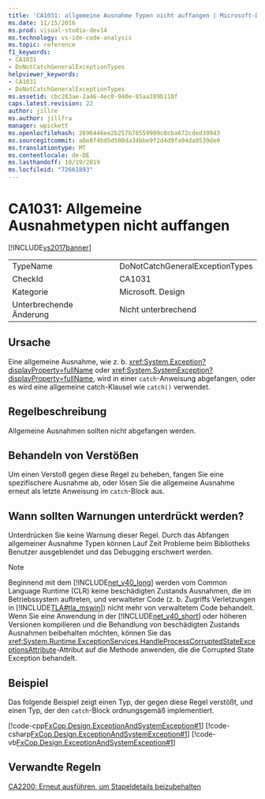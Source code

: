 ```yaml
---
title: 'CA1031: allgemeine Ausnahme Typen nicht auffangen | Microsoft-Dokumentation'
ms.date: 11/15/2016
ms.prod: visual-studio-dev14
ms.technology: vs-ide-code-analysis
ms.topic: reference
f1_keywords:
- CA1031
- DoNotCatchGeneralExceptionTypes
helpviewer_keywords:
- CA1031
- DoNotCatchGeneralExceptionTypes
ms.assetid: cbc283ae-2a46-4ec0-940e-85aa189b118f
caps.latest.revision: 22
author: jillre
ms.author: jillfra
manager: wpickett
ms.openlocfilehash: 2696446ee2b257b78559909c0cba672cded39943
ms.sourcegitcommit: a8e8f4bd5d508da34bbe9f2d4d9fa94da0539de0
ms.translationtype: MT
ms.contentlocale: de-DE
ms.lasthandoff: 10/19/2019
ms.locfileid: "72661893"
---
```

# <a name="ca1031-do-not-catch-general-exception-types"></a>CA1031: Allgemeine Ausnahmetypen nicht auffangen
[!INCLUDE[vs2017banner](../includes/vs2017banner.md)]

|||
|-|-|
|TypeName|DoNotCatchGeneralExceptionTypes|
|CheckId|CA1031|
|Kategorie|Microsoft. Design|
|Unterbrechende Änderung|Nicht unterbrechend|

## <a name="cause"></a>Ursache
 Eine allgemeine Ausnahme, wie z. b. <xref:System.Exception?displayProperty=fullName> oder <xref:System.SystemException?displayProperty=fullName>, wird in einer `catch`-Anweisung abgefangen, oder es wird eine allgemeine catch-Klausel wie `catch()` verwendet.

## <a name="rule-description"></a>Regelbeschreibung
 Allgemeine Ausnahmen sollten nicht abgefangen werden.

## <a name="how-to-fix-violations"></a>Behandeln von Verstößen
 Um einen Verstoß gegen diese Regel zu beheben, fangen Sie eine spezifischere Ausnahme ab, oder lösen Sie die allgemeine Ausnahme erneut als letzte Anweisung im `catch`-Block aus.

## <a name="when-to-suppress-warnings"></a>Wann sollten Warnungen unterdrückt werden?
 Unterdrücken Sie keine Warnung dieser Regel. Durch das Abfangen allgemeiner Ausnahme Typen können Lauf Zeit Probleme beim Bibliotheks Benutzer ausgeblendet und das Debugging erschwert werden.

> [!NOTE]
> Beginnend mit dem [!INCLUDE[net_v40_long](../includes/net-v40-long-md.md)] werden vom Common Language Runtime (CLR) keine beschädigten Zustands Ausnahmen, die im Betriebssystem auftreten, und verwalteter Code (z. b. Zugriffs Verletzungen in [!INCLUDE[TLA#tla_mswin](../includes/tlasharptla-mswin-md.md)]) nicht mehr von verwaltetem Code behandelt. Wenn Sie eine Anwendung in der [!INCLUDE[net_v40_short](../includes/net-v40-short-md.md)] oder höheren Versionen kompilieren und die Behandlung von beschädigten Zustands Ausnahmen beibehalten möchten, können Sie das <xref:System.Runtime.ExceptionServices.HandleProcessCorruptedStateExceptionsAttribute>-Attribut auf die Methode anwenden, die die Corrupted State Exception behandelt.

## <a name="example"></a>Beispiel
 Das folgende Beispiel zeigt einen Typ, der gegen diese Regel verstößt, und einen Typ, der den `catch`-Block ordnungsgemäß implementiert.

 [!code-cpp[FxCop.Design.ExceptionAndSystemException#1](../snippets/cpp/VS_Snippets_CodeAnalysis/FxCop.Design.ExceptionAndSystemException/cpp/FxCop.Design.ExceptionAndSystemException.cpp#1)]
 [!code-csharp[FxCop.Design.ExceptionAndSystemException#1](../snippets/csharp/VS_Snippets_CodeAnalysis/FxCop.Design.ExceptionAndSystemException/cs/FxCop.Design.ExceptionAndSystemException.cs#1)]
 [!code-vb[FxCop.Design.ExceptionAndSystemException#1](../snippets/visualbasic/VS_Snippets_CodeAnalysis/FxCop.Design.ExceptionAndSystemException/vb/FxCop.Design.ExceptionAndSystemException.vb#1)]

## <a name="related-rules"></a>Verwandte Regeln
 [CA2200: Erneut ausführen, um Stapeldetails beizubehalten](../code-quality/ca2200-rethrow-to-preserve-stack-details.md)
